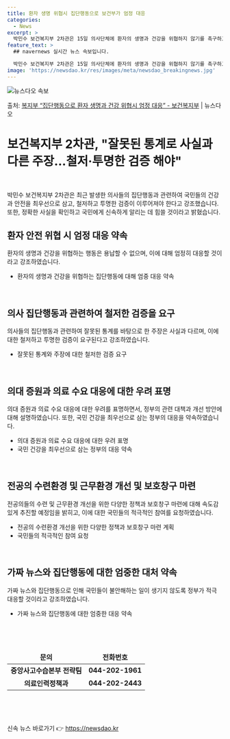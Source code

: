 ```yaml
---
title: 환자 생명 위협시 집단행동으로 보건부가 엄정 대응
categories:
  - News
excerpt: >
  박민수 보건복지부 2차관은 15일 의사단체에 환자의 생명과 건강을 위협하지 않기를 촉구하고, 이에 위협이 된…
feature_text: >
  ## navernews 실시간 뉴스 속보입니다.

  박민수 보건복지부 2차관은 15일 의사단체에 환자의 생명과 건강을 위협하지 않기를 촉구하고, 이에 위협이 된…
image: 'https://newsdao.kr/res/images/meta/newsdao_breakingnews.jpg'
---
```


![뉴스다오 속보](https://newsdao.kr/res/images/meta/newsdao_breakingnews.jpg)

<p>출처: <a href="https://newsdao.kr/3164" rel="dofollow">복지부 “집단행동으로 환자 생명과 건강 위협시 엄정 대응” - 보건복지부</a> | 뉴스다오</p>

<h1 data-ke-size="size24">보건복지부 2차관, "잘못된 통계로 사실과 다른 주장...철저·투명한 검증 해야"</h1>
<p data-ke-size="size16">&nbsp;</p>
<p data-ke-size="size16">박민수 보건복지부 2차관은 최근 발생한 의사들의 집단행동과 관련하여 국민들의 건강과 안전을 최우선으로 삼고, 철저하고 투명한 검증이 이루어져야 한다고 강조했습니다. 또한, 정확한 사실을 확인하고 국민에게 신속하게 알리는 데 힘쓸 것이라고 밝혔습니다.</p>
<h2 data-ke-size="size26">환자 안전 위협 시 엄정 대응 약속</h2>
<p data-ke-size="size16">환자의 생명과 건강을 위협하는 행동은 용납할 수 없으며, 이에 대해 엄정히 대응할 것이라고 강조하였습니다.</p>
<ul>
<li>환자의 생명과 건강을 위협하는 집단행동에 대해 엄중 대응 약속</li>
</ul>
<p data-ke-size="size16">&nbsp;</p>
<h2 data-ke-size="size26">의사 집단행동과 관련하여 철저한 검증을 요구</h2>
<p data-ke-size="size16">의사들의 집단행동과 관련하여 잘못된 통계를 바탕으로 한 주장은 사실과 다르며, 이에 대한 철저하고 투명한 검증이 요구된다고 강조하였습니다.</p>
<ul>
<li>잘못된 통계와 주장에 대한 철저한 검증 요구</li>
</ul>
<p data-ke-size="size16">&nbsp;</p>
<h2 data-ke-size="size26">의대 증원과 의료 수요 대응에 대한 우려 표명</h2>
<p data-ke-size="size16">의대 증원과 의료 수요 대응에 대한 우려를 표명하면서, 정부의 관련 대책과 개선 방안에 대해 설명하였습니다. 또한, 국민 건강을 최우선으로 삼는 정부의 대응을 약속하였습니다.</p>
<ul>
<li>의대 증원과 의료 수요 대응에 대한 우려 표명</li>
<li>국민 건강을 최우선으로 삼는 정부의 대응 약속</li>
</ul>
<p data-ke-size="size16">&nbsp;</p>
<h2 data-ke-size="size26">전공의 수련환경 및 근무환경 개선 및 보호창구 마련</h2>
<p data-ke-size="size16">전공의들의 수련 및 근무환경 개선을 위한 다양한 정책과 보호창구 마련에 대해 속도감 있게 추진할 예정임을 밝히고, 이에 대한 국민들의 적극적인 참여를 요청하였습니다.</p>
<ul>
<li>전공의 수련환경 개선을 위한 다양한 정책과 보호창구 마련 계획</li>
<li>국민들의 적극적인 참여 요청</li>
</ul>
<p data-ke-size="size16">&nbsp;</p>
<h2 data-ke-size="size26">가짜 뉴스와 집단행동에 대한 엄중한 대처 약속</h2>
<p data-ke-size="size16">가짜 뉴스와 집단행동으로 인해 국민들이 불안해하는 일이 생기지 않도록 정부가 적극 대응할 것이라고 강조하였습니다.</p>
<ul>
<li>가짜 뉴스와 집단행동에 대한 엄중한 대응 약속</li>
</ul>
<p data-ke-size="size16">&nbsp;</p>
<p data-ke-size="size16">&nbsp;</p>
<table>
<thead>
<tr>
<td style="text-align: center; height: 17px;"><b>문의</b></td>
<td style="text-align: center; height: 17px;"><b>전화번호</b></td>
</tr>
</thead>
<tbody>
<tr>
<td style="text-align: center; height: 17px;"><b>중앙사고수습본부 전략팀</b></td>
<td style="text-align: center; height: 17px;"><b>044-202-1961</b></td>
</tr>
<tr>
<td style="text-align: center; height: 17px;"><b>의료인력정책과</b></td>
<td style="text-align: center; height: 17px;"><b>044-202-2443</b></td>
</tr>
</tbody>
</table>
<p data-ke-size="size16">&nbsp;</p>
<p data-ke-size="size16">&nbsp;</p> 

신속 뉴스 바로가기 👉 <a href="https://newsdao.kr" rel="dofollow">https://newsdao.kr</a>


